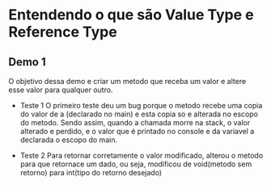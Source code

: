 # Entendendo o que são Value Type e Reference Type
## Demo 1
O objetivo dessa demo e criar um metodo que receba um valor e altere esse valor para qualquer outro.
* Teste 1
    O primeiro teste deu um bug porque o metodo recebe uma copia do valor de a (declarado no main) e esta copia so e alterada no escopo do metodo. Sendo assim, quando a chamada morre na stack, o valor alterado e perdido, e o valor que é printado no console e da variavel a declarada o escopo do main.

* Teste 2
    Para retornar corretamente o valor modificado, alterou o metodo para que retornace um dado, ou seja, modificou de void(metodo sem retorno) para int(tipo do retorno desejado) 